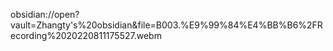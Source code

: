 obsidian://open?vault=Zhangty's%20obsidian&file=B003.%E9%99%84%E4%BB%B6%2FRecording%2020220811175527.webm
